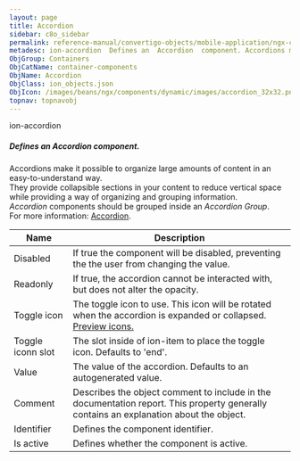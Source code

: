 ```yaml
---
layout: page
title: Accordion
sidebar: c8o_sidebar
permalink: reference-manual/convertigo-objects/mobile-application/ngx-components/container-components/accordion/
metadesc: ion-accordion  Defines an  Accordion  component. Accordions make it possible to organize large amounts of content in an easy-to-understand way. They p
ObjGroup: Containers
ObjCatName: container-components
ObjName: Accordion
ObjClass: ion_objects.json
ObjIcon: /images/beans/ngx/components/dynamic/images/accordion_32x32.png
topnav: topnavobj
---
```

ion-accordion<br/>

##### Defines an <i>Accordion</i> component.<br/>
Accordions make it possible to organize large amounts of content in an easy-to-understand way.<br/>
They provide collapsible sections in your content to reduce vertical space while providing a way of organizing and grouping information.<br/>
<i>Accordion</i> components should be grouped inside an <i>Accordion Group</i>.<br/>
 For more information: <a href='https://ionicframework.com/docs/api/accordion'>Accordion</a>.

Name | Description 
--- | ---
Disabled | If true the component will be disabled, preventing the the user from changing the value.
Readonly | If true, the accordion cannot be interacted with, but does not alter the opacity.
Toggle icon | The toggle icon to use. This icon will be rotated when the accordion is expanded or collapsed. <a href='https://ionic.io/ionicons'>Preview icons.</a>
Toggle iconn slot | The slot inside of ion-item to place the toggle icon. Defaults to 'end'.
Value | The value of the accordion. Defaults to an autogenerated value.
Comment | Describes the object comment to include in the documentation report.  This property generally contains an explanation about the object. 
Identifier | Defines the component identifier.  
Is active | Defines whether the component is active. 

